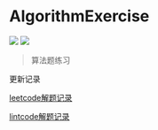 # AlgorithmExercise

![](https://img.shields.io/badge/247-leetcode-green.svg)
![](https://img.shields.io/badge/20-lintcode-blue.svg)


> 算法题练习


更新记录

[leetcode解题记录](./leetcode.md)

[lintcode解题记录](./lintcode.md)

